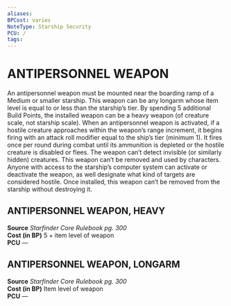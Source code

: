 ```yaml
---
aliases: 
BPCost: varies 
NoteType: Starship Security
PCU: /
tags: 
---
```

# ANTIPERSONNEL WEAPON
An antipersonnel weapon must be mounted near the boarding ramp of a Medium or smaller starship. This weapon can be any longarm whose item level is equal to or less than the starship’s tier. By spending 5 additional Build Points, the installed weapon can be a heavy weapon (of creature scale, not starship scale). When an antipersonnel weapon is activated, if a hostile creature approaches within the weapon’s range increment, it begins firing with an attack roll modifier equal to the ship’s tier (minimum 1). It fires once per round during combat until its ammunition is depleted or the hostile creature is disabled or flees. The weapon can’t detect invisible (or similarly hidden) creatures. This weapon can’t be removed and used by characters. Anyone with access to the starship’s computer system can activate or deactivate the weapon, as well designate what kind of targets are considered hostile. Once installed, this weapon can’t be removed from the starship without destroying it.  

##  ANTIPERSONNEL WEAPON, HEAVY

**Source** _Starfinder Core Rulebook pg. 300_  
**Cost (in BP)** 5 + item level of weapon  
**PCU** —

##  ANTIPERSONNEL WEAPON, LONGARM

**Source** _Starfinder Core Rulebook pg. 300_  
**Cost (in BP)** Item level of weapon  
**PCU** —